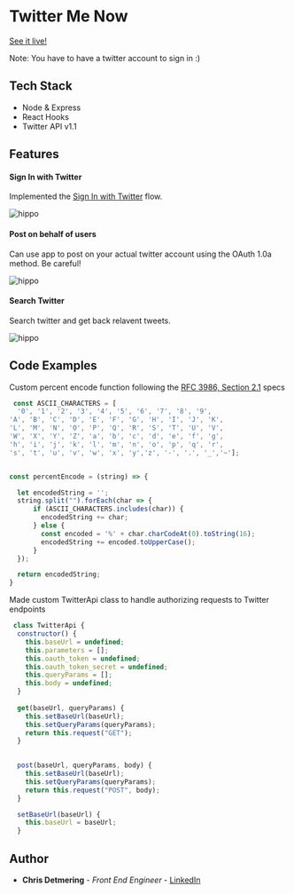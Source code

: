 # Twitter Me Now

[See it live!](https://twitter-me-now.herokuapp.com/)

Note: You have to have a twitter account to sign in :)

## Tech Stack

* Node & Express
* React Hooks
* Twitter API v1.1


  
## Features

#### Sign In with Twitter

Implemented the [Sign In with Twitter](https://developer.twitter.com/en/docs/authentication/guides/log-in-with-twitter) flow.

![hippo](https://media.giphy.com/media/WzkEeAJTQcCeQ1p44z/giphy.gif)

#### Post on behalf of users
Can use app to post on your actual twitter account using the OAuth 1.0a method. Be careful!

![hippo](https://media.giphy.com/media/Qy2xgc1DYKRSjXI8wy/giphy.gif)


#### Search Twitter
Search twitter and get back relavent tweets.

![hippo](https://media.giphy.com/media/qnSbLI79r9dvt5EYZe/giphy.gif)


  
## Code Examples

Custom percent encode function following the [RFC 3986, Section 2.1](https://datatracker.ietf.org/doc/html/rfc3986#section-2.1) specs
```javascript
 const ASCII_CHARACTERS = [
  '0', '1', '2', '3', '4', '5', '6', '7', '8', '9',
'A', 'B', 'C', 'D', 'E', 'F', 'G', 'H', 'I', 'J', 'K',
'L', 'M', 'N', 'O', 'P', 'Q', 'R', 'S', 'T', 'U', 'V', 
'W', 'X', 'Y', 'Z', 'a', 'b', 'c', 'd', 'e', 'f', 'g', 
'h', 'i', 'j', 'k', 'l', 'm', 'n', 'o', 'p', 'q', 'r', 
's', 't', 'u', 'v', 'w', 'x', 'y','z', '-', '.', '_','~']; 


const percentEncode = (string) => { 

  let encodedString = ''; 
  string.split("").forEach(char => {
      if (ASCII_CHARACTERS.includes(char)) { 
        encodedString += char; 
      } else { 
        const encoded = '%' + char.charCodeAt(0).toString(16); 
        encodedString += encoded.toUpperCase(); 
      }
  });

  return encodedString; 
}
```

Made custom TwitterApi class to handle authorizing requests to Twitter endpoints
```javascript
 class TwitterApi { 
  constructor() { 
    this.baseUrl = undefined;
    this.parameters = [];
    this.oauth_token = undefined;
    this.oauth_token_secret = undefined;
    this.queryParams = []; 
    this.body = undefined; 
  }
  
  get(baseUrl, queryParams) { 
    this.setBaseUrl(baseUrl);
    this.setQueryParams(queryParams); 
    return this.request("GET"); 
  }

  
  post(baseUrl, queryParams, body) { 
    this.setBaseUrl(baseUrl);
    this.setQueryParams(queryParams); 
    return this.request("POST", body); 
  }

  setBaseUrl(baseUrl) { 
    this.baseUrl = baseUrl; 
  }
```


## Author

* **Chris Detmering** - *Front End Engineer* -  [LinkedIn](https://www.linkedin.com/in/chris-detmering-1b8b9851/)
